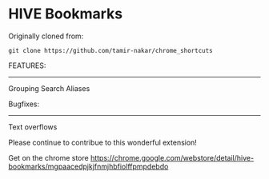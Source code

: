 # HIVE Bookmarks

Originally cloned from:

    git clone https://github.com/tamir-nakar/chrome_shortcuts

FEATURES:

---

Grouping
Search
Aliases

Bugfixes:

---

Text overflows

Please continue to contribue to this wonderful extension!

Get on the chrome store
https://chrome.google.com/webstore/detail/hive-bookmarks/mgpaacedpjkjfnmjhbfiolffpmpdebdo
